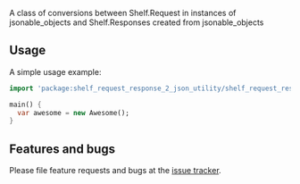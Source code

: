 A class of conversions between Shelf.Request in instances of jsonable_objects and Shelf.Responses created from jsonable_objects

## Usage

A simple usage example:

```dart
import 'package:shelf_request_response_2_json_utility/shelf_request_response_2_json_utility.dart';

main() {
  var awesome = new Awesome();
}
```

## Features and bugs

Please file feature requests and bugs at the [issue tracker][tracker].

[tracker]: http://example.com/issues/replaceme
